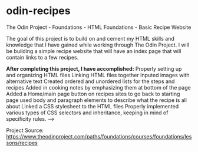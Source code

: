 # odin-recipes
The Odin Project - Foundations - HTML Foundations - Basic Recipe Website

The goal of this project is to build on and cement my HTML skills and knowledge that I have gained while working through The Odin Project.
I will be building a simple recipe website that will have an index page that will contain links to a few recipes.
<!-->
<strong>After completing this project, I have accomplished:</strong>

    Properly setting up and organizing HTML files
    Linking HTML files together
    Inputed images with alternative text
    Created ordered and unordered lists for the steps and recipes
    Added in cooking notes by emphasizing them at bottom of the page
    Added a Home/main page button on recipes sites to go back to starting page
    used body and paragraph elements to describe what the recipe is all about
    Linked a CSS stylesheet to the HTML files
    Properly implemented various types of CSS selectors and inheritance, keeping in mind of specificity rules.
-->
Project Source: https://www.theodinproject.com/paths/foundations/courses/foundations/lessons/recipes
